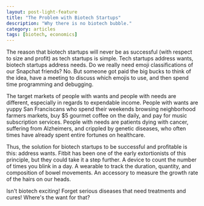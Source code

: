 ```yaml
---
layout: post-light-feature
title: "The Problem with Biotech Startups"
description: "Why there is no biotech bubble."
category: articles
tags: [biotech, economics]
---
```

The reason that biotech startups will never be as successful (with respect to size and profit) as tech startups is simple. Tech startups address wants, biotech startups address needs. Do we really need emoji classifications of our Snapchat friends? No. But someone got paid the big bucks to think of the idea, have a meeting to discuss which emojis to use, and then spend time programming and debugging.

The target markets of people with wants and people with needs are different, especially in regards to expendable income. People with wants are yuppy San Franciscans who spend their weekends browsing neighborhood farmers markets, buy $5 gourmet coffee on the daily, and pay for music subscription services. People with needs are patients dying with cancer, suffering from Alzheimers, and crippled by genetic diseases, who often times have already spent entire fortunes on healthcare.

Thus, the solution for biotech startups to be successful and profitable is this: address wants. Fitbit has been one of the early extortionists of this principle, but they could take it a step further. A device to count the number of times you blink in a day. A wearable to track the duration, quantity, and composition of bowel movements. An accessory to measure the growth rate of the hairs on our heads.

Isn't biotech exciting! Forget serious diseases that need treatments and cures! Where's the want for that?